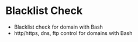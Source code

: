 # Blacklist Check
 - Blacklist check for domain with Bash
 - http/https, dns, ftp control for domains with Bash
